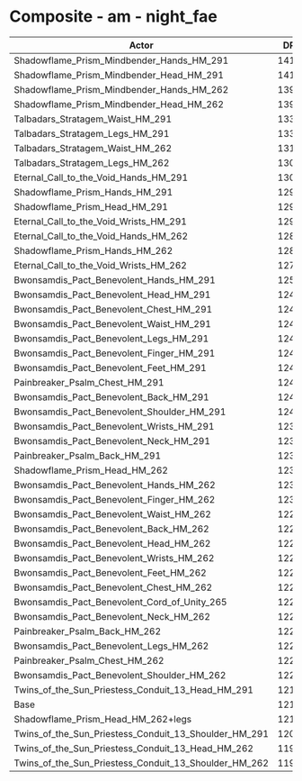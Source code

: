 # Composite - am - night_fae
| Actor | DPS | Increase |
|---|:---:|:---:|
|Shadowflame_Prism_Mindbender_Hands_HM_291|14191|16.65%|
|Shadowflame_Prism_Mindbender_Head_HM_291|14157|16.37%|
|Shadowflame_Prism_Mindbender_Hands_HM_262|13980|14.92%|
|Shadowflame_Prism_Mindbender_Head_HM_262|13903|14.28%|
|Talbadars_Stratagem_Waist_HM_291|13350|9.74%|
|Talbadars_Stratagem_Legs_HM_291|13340|9.66%|
|Talbadars_Stratagem_Waist_HM_262|13156|8.15%|
|Talbadars_Stratagem_Legs_HM_262|13097|7.66%|
|Eternal_Call_to_the_Void_Hands_HM_291|13026|7.08%|
|Shadowflame_Prism_Hands_HM_291|12999|6.85%|
|Shadowflame_Prism_Head_HM_291|12988|6.77%|
|Eternal_Call_to_the_Void_Wrists_HM_291|12904|6.08%|
|Eternal_Call_to_the_Void_Hands_HM_262|12829|5.46%|
|Shadowflame_Prism_Hands_HM_262|12813|5.32%|
|Eternal_Call_to_the_Void_Wrists_HM_262|12771|4.98%|
|Bwonsamdis_Pact_Benevolent_Hands_HM_291|12507|2.81%|
|Bwonsamdis_Pact_Benevolent_Head_HM_291|12491|2.68%|
|Bwonsamdis_Pact_Benevolent_Chest_HM_291|12474|2.54%|
|Bwonsamdis_Pact_Benevolent_Waist_HM_291|12461|2.43%|
|Bwonsamdis_Pact_Benevolent_Legs_HM_291|12456|2.39%|
|Bwonsamdis_Pact_Benevolent_Finger_HM_291|12444|2.29%|
|Bwonsamdis_Pact_Benevolent_Feet_HM_291|12442|2.28%|
|Painbreaker_Psalm_Chest_HM_291|12441|2.27%|
|Bwonsamdis_Pact_Benevolent_Back_HM_291|12401|1.94%|
|Bwonsamdis_Pact_Benevolent_Shoulder_HM_291|12401|1.94%|
|Bwonsamdis_Pact_Benevolent_Wrists_HM_291|12393|1.87%|
|Bwonsamdis_Pact_Benevolent_Neck_HM_291|12373|1.71%|
|Painbreaker_Psalm_Back_HM_291|12368|1.67%|
|Shadowflame_Prism_Head_HM_262|12368|1.66%|
|Bwonsamdis_Pact_Benevolent_Hands_HM_262|12318|1.26%|
|Bwonsamdis_Pact_Benevolent_Finger_HM_262|12302|1.13%|
|Bwonsamdis_Pact_Benevolent_Waist_HM_262|12281|0.95%|
|Bwonsamdis_Pact_Benevolent_Back_HM_262|12268|0.85%|
|Bwonsamdis_Pact_Benevolent_Head_HM_262|12267|0.84%|
|Bwonsamdis_Pact_Benevolent_Wrists_HM_262|12264|0.81%|
|Bwonsamdis_Pact_Benevolent_Feet_HM_262|12258|0.77%|
|Bwonsamdis_Pact_Benevolent_Chest_HM_262|12246|0.67%|
|Bwonsamdis_Pact_Benevolent_Cord_of_Unity_265|12245|0.65%|
|Bwonsamdis_Pact_Benevolent_Neck_HM_262|12235|0.58%|
|Painbreaker_Psalm_Back_HM_262|12233|0.56%|
|Bwonsamdis_Pact_Benevolent_Legs_HM_262|12222|0.47%|
|Painbreaker_Psalm_Chest_HM_262|12211|0.38%|
|Bwonsamdis_Pact_Benevolent_Shoulder_HM_262|12211|0.38%|
|Twins_of_the_Sun_Priestess_Conduit_13_Head_HM_291|12186|0.18%|
|Base|12165|0.00%|
|Shadowflame_Prism_Head_HM_262+legs|12121|-0.36%|
|Twins_of_the_Sun_Priestess_Conduit_13_Shoulder_HM_291|12087|-0.64%|
|Twins_of_the_Sun_Priestess_Conduit_13_Head_HM_262|11968|-1.62%|
|Twins_of_the_Sun_Priestess_Conduit_13_Shoulder_HM_262|11917|-2.04%|
